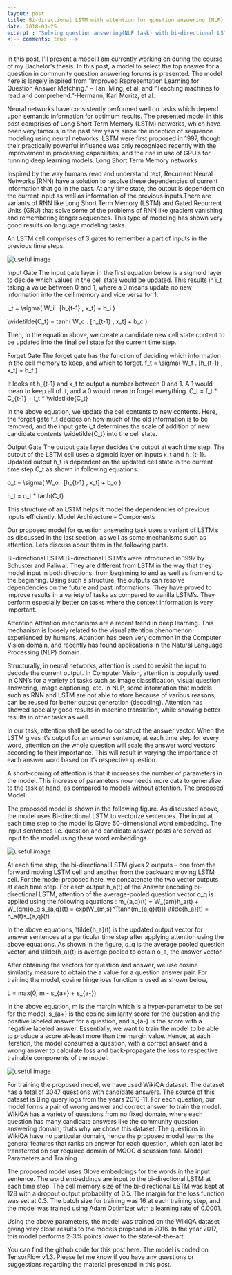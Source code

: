 ```yaml
---
layout: post
title: Bi-directional LSTM with attention for question answering (NLP)
date: 2018-03-25
excerpt : "Solving question answering(NLP task) with bi-directional LSTM, using attention mechanism and siamese network architecture."
<!-- comments: true -->
---
```


In this post, I’ll present a model I am currently working on during the course of my Bachelor’s thesis. In this post, a model to select the top answer for a question in community question answering forums is presented. The model here is largely inspired from “Improved Representation Learning for Question Answer Matching.” – Tan, Ming, et al.  and “Teaching machines to read and comprehend.”-Hermann, Karl Moritz, et al.

Neural networks have consistently performed well on tasks which depend upon semantic information for optimum results. The presented model in this post comprises of Long Short Term Memory (LSTM) networks, which have been very famous in the past few years since the inception of sequence modeling using neural networks. LSTM were first proposed in 1997, though their practically powerful influence was only recognized recently with the improvement in processing capabilities, and the rise in use of GPU’s for running deep learning models.
Long Short Term Memory networks

Inspired by the way humans read and understand text, Recurrent Neural Networks (RNN) have a solution to resolve these dependencies of current information that go in the past. At any time state, the output is dependent on the current input as well as information of the previous inputs.There are variants of RNN like Long Short Term Memory (LSTM) and Gated Recurrent Units (GRU) that solve some of the problems of RNN like gradient vanishing and remembering longer sequences. This type of modeling has shown very good results on language modeling tasks.

An LSTM cell comprises of 3 gates to remember a part of inputs in the previous time steps.

![useful image]({{site.url}}/images/Bi-directional-LSTM-for-question-answering-1.jpg)

Input Gate
The input gate layer in the first equation below is a sigmoid layer to decide which values in the cell state would be updated. This results in i_t taking a value between 0 and 1, where a 0 means update no new information into the cell memory and vice versa for 1.

i_t = \sigma( W_i . [h_{t-1} , x_t] + b_i )

\widetilde{C_t} = tanh( W_c . [h_{t-1} , x_t] + b_c )

Then, in the equation above, we create a candidate new cell state content to be updated into the final cell state for the current time step.

Forget Gate
The forget gate has the function of deciding which information in the cell memory to keep, and which to forget.
f_t = \sigma( W_f . [h_{t-1} , x_t] + b_f )

It looks at h_{t-1} and x_t to output a number between 0 and 1. A 1 would mean to keep all of it, and a 0 would mean to forget everything.
C_t = f_t * C_{t-1} + i_t * \widetilde{C_t}

In the above equation, we update the cell contents to new contents. Here, the forget gate f_t decides on how much of the old information is to be removed, and the input gate i_t determines the scale of addition of new candidate contents \widetilde{C_t} into the cell state.

Output Gate
The output gate layer decides the output at each time step. The output of the LSTM cell uses a sigmoid layer on inputs x_t and h_{t-1}. Updated output h_t is dependent on the updated cell state in the current time step C_t as shown in following equations.

o_t = \sigma( W_o . [h_{t-1} , x_t] + b_o )

h_t = o_t * tanh(C_t)

This structure of an LSTM helps it model the dependencies of previous inputs efficiently.
Model Architecture – Components

Our proposed model for question answering task uses a variant of LSTM’s as discussed in the last section, as well as some mechanisms such as attention. Lets discuss about them in the following parts.

Bi-directional LSTM
Bi-directional LSTM’s were introduced in 1997 by Schuster and Paliwal. They are different from LSTM in the way that they model input in both directions, from beginning to end as well as from end to the beginning. Using such a structure, the outputs can resolve dependencies on the future and past informations. They have proved to improve results in a variety of tasks as compared to vanilla LSTM’s. They perform especially better on tasks where the context information is very important.

Attention
Attention mechanisms are a recent trend in deep learning. This mechanism is loosely related to the visual attention phenomenon experienced by humans. Attention has been very common in the Computer Vision domain, and recently has found applications in the Natural Language Processing (NLP) domain.

Structurally, in neural networks, attention is used to revisit the input to decode the current output. In Computer Vision, attention is popularly used in CNN’s for a variety of tasks such as image classification, visual question answering, image captioning, etc. In NLP, some information that models such as RNN and LSTM are not able to store because of various reasons, can be reused for better output generation (decoding). Attention has showed specially good results in machine translation, while showing better results in other tasks as well.

In our task, attention shall be used to construct the answer vector. When the LSTM gives it’s output for an answer sentence, at each time step for every word, attention on the whole question will scale the answer word vectors according to their importance. This will result in varying the importance of each answer word based on it’s respective question.

A short-coming of attention is that it increases the number of parameters in the model. This increase of parameters now needs more data to generalize to the task at hand, as compared to models without attention.
The proposed Model

The proposed model is shown in the following figure. As discussed above, the model uses Bi-directional LSTM to vectorize sentences. The input at each time step to the model is Glove 50-dimensional word embedding. The input sentences i.e. question and candidate answer posts are served as input to the model using these word embeddings.

![useful image]({{site.url}}/images/Bi-directional-LSTM-for-question-answering-2.jpg)

At each time step, the bi-directional LSTM gives 2 outputs – one from the forward moving LSTM cell and another from the backward moving LSTM cell. For the model proposed here, we concatenate the two vector outputs at each time step. For each output h_a(t) of the Answer encoding bi-directional LSTM, attention of the average-pooled question vector o_q is applied using the following equations :
m_{a,q}(t) = W_{am}h_a(t) + W_{qm}o_q
s_{a,q}(t) = exp(W_{m,s}^Ttanh(m_{a,q}(t)))
\tilde{h_a}(t) = h_a(t)s_{a,q}(t)

In the above equations, \tilde{h_a}(t) is the updated output vector for answer sentences at a particular time step after applying attention using the above equations. As shown in the figure, o_q is the average pooled question vector, and \tilde{h_a}(t) is average pooled to obtain o_a, the answer vector.

After obtaining the vectors for question and answer, we use cosine similarity measure to obtain the a value for a question answer pair. For training the model, cosine hinge loss function is used as shown below,

L = max(0, m - s_{a+} + s_{a-})

In the above equation, m is the margin which is a hyper-parameter to be set for the model, s_{a+} is the cosine similarity score for the question and the positive labeled answer for a question, and s_{a-} is the score with a negative labeled answer. Essentially, we want to train the model to be able to produce a score at-least more than the margin value. Hence, at each iteration, the model consumes a question, with a correct answer and a wrong answer to calculate loss and back-propagate the loss to respective trainable components of the model.

![useful image]({{site.url}}/images/Bi-directional-LSTM-for-question-answering-3.jpg)

For training the proposed model, we have used WikiQA dataset. The dataset has a total of 3047 questions with candidate answers. The source of this dataset is Bing query logs from the years 2010-11. For each question, our model forms a pair of wrong answer and correct answer to train the model. WikiQA has a variety of questions from no fixed domain, where each question has many candidate answers like the community question answering domain, thats why we chose this dataset. The questions in WikiQA have no particular domain, hence the proposed model learns the general features that ranks an answer for each question, which can later be transferred on our required domain of MOOC discussion fora.
Model Parameters and Training

The proposed model uses Glove embeddings for the words in the input sentence. The word embeddings are input to the bi-directional LSTM at each time step. The cell memory size of the bi-directional LSTM was kept at 128 with a dropout output probability of 0.5. The margin for the loss function was set at 0.3. The batch size for training was 16 at each training step, and the model was trained using Adam Optimizer  with a learning rate of 0.0001.

Using the above parameters, the model was trained on the WikiQA dataset giving very close results to the models proposed in 2016. In the year 2017, this model performs 2-3% points lower to the state-of-the-art.

You can find the github code for this post here. The model is coded on TensorFlow v1.3. Please let me know if you have any questions or suggestions regarding the material presented in this post.